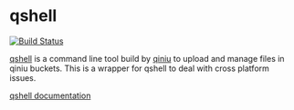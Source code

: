 # qshell

[![Build Status](https://travis-ci.org/bruceCzK/qshell.svg?branch=master)](https://travis-ci.org/bruceCzK/qshell)

[qshell](https://github.com/qiniu/qshell) is a command line tool build by [qiniu](https://qiniu.com) to upload and manage files in qiniu buckets.
This is a wrapper for qshell to deal with cross platform issues.

[qshell documentation](http://developer.qiniu.com/code/v6/tool/qshell.html#use-detailed)
